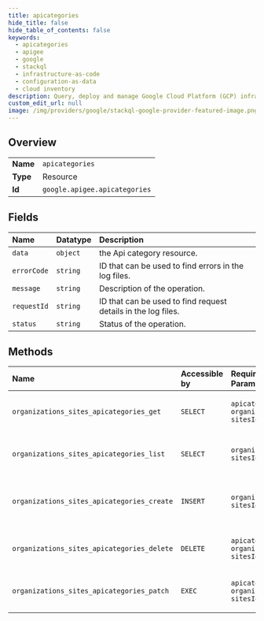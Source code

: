 ```yaml
---
title: apicategories
hide_title: false
hide_table_of_contents: false
keywords:
  - apicategories
  - apigee
  - google    
  - stackql
  - infrastructure-as-code
  - configuration-as-data
  - cloud inventory
description: Query, deploy and manage Google Cloud Platform (GCP) infrastructure and resources using SQL
custom_edit_url: null
image: /img/providers/google/stackql-google-provider-featured-image.png
---
```

  
    

## Overview
<table><tbody>
<tr><td><b>Name</b></td><td><code>apicategories</code></td></tr>
<tr><td><b>Type</b></td><td>Resource</td></tr>
<tr><td><b>Id</b></td><td><code>google.apigee.apicategories</code></td></tr>
</tbody></table>

## Fields
| Name | Datatype | Description |
|:-----|:---------|:------------|
| `data` | `object` | the Api category resource. |
| `errorCode` | `string` | ID that can be used to find errors in the log files. |
| `message` | `string` | Description of the operation. |
| `requestId` | `string` | ID that can be used to find request details in the log files. |
| `status` | `string` | Status of the operation. |
## Methods
| Name | Accessible by | Required Params | Description |
|:-----|:--------------|:----------------|:------------|
| `organizations_sites_apicategories_get` | `SELECT` | `apicategoriesId, organizationsId, sitesId` | Gets a category on the portal. |
| `organizations_sites_apicategories_list` | `SELECT` | `organizationsId, sitesId` | Lists the categories on the portal. |
| `organizations_sites_apicategories_create` | `INSERT` | `organizationsId, sitesId` | Creates a new category on the portal. |
| `organizations_sites_apicategories_delete` | `DELETE` | `apicategoriesId, organizationsId, sitesId` | Deletes a category from the portal. |
| `organizations_sites_apicategories_patch` | `EXEC` | `apicategoriesId, organizationsId, sitesId` | Updates a category on the portal. |
